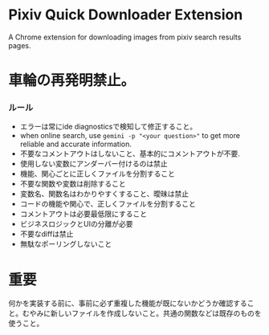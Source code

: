 # Pixiv Quick Downloader Extension

A Chrome extension for downloading images from pixiv search results pages.

# 車輪の再発明禁止。

### ルール
- エラーは常にide diagnosticsで検知して修正すること。
- when online search, use `gemini -p "<your question>"` to get more reliable and accurate information.
- 不要なコメントアウトはしないこと、基本的にコメントアウトが不要.
- 使用しない変数にアンダーバー付けるのは禁止
- 機能、関心ごとに正しくファイルを分割すること
- 不要な関数や変数は削除すること
- 変数名、関数名はわかりやすくすること、曖昧は禁止
- コードの機能や関心で、正しくファイルを分割すること
- コメントアウトは必要最低限にすること
- ビジネスロジックとUIの分離が必要
- 不要なdiffは禁止
- 無駄なポーリングしないこと

# 重要
何かを実装する前に、事前に必ず重複した機能が既にないかどうか確認すること。むやみに新しいファイルを作成しないこと。共通の関数などは既存のものを使うこと。